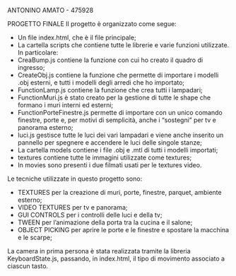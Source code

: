 ANTONINO AMATO - 475928

PROGETTO FINALE
Il progetto è organizzato come segue:

-	Un file index.html, che è il file principale;
-	La cartella scripts che contiene tutte le librerie e varie funzioni utilizzate. In particolare:
- CreaBump.js contiene la funzione con cui ho creato il quadro di ingresso;
- CreateObj.js contiene la funzione che permette di importare i modelli .obj esterni, e tutti i modelli degli arredi che ho importato;
- FunctionLamp.js contiene la funzione che crea tutti i lampadari;
- FunctionMuri.js è stato creato per la gestione di tutte le shape che formano i muri interni ed esterni;
- FunctionPorteFinestre.js permette di importare con un unico comando finestre, porte e, per motivi di semplicità, anche i “sostegni” per tv e panorama esterno;
- luci.js gestisce tutte le luci dei vari lampadari e viene anche inserito un pannello per spegnere e  accendere le luci delle singole stanze;
- 	La cartella models contiene i file .obj e .mtl di tutti i modelli importati;
-	textures contiene tutte le immagini utilizzate come textures;
-	In movies sono presenti i due filmati usati per le textures video.

Le tecniche utilizzate in questo progetto sono:
-	TEXTURES per la creazione di muri, porte, finestre, parquet, ambiente esterno;
-	VIDEO TEXTURES per tv e panorama;
-	GUI CONTROLS per i controlli delle luci e della tv;
-	TWEEN per l’animazione della porta tra la cucina e il salone;
-	OBJECT PICKING per aprire le porte e le finestre e spostare la macchina e le scarpe;

La camera in prima persona è stata realizzata tramite la libreria KeyboardState.js, passando, in index.html, il tipo di movimento associato a ciascun tasto.
